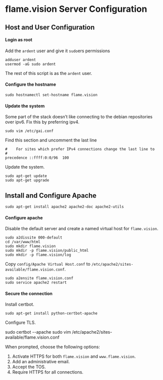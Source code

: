 # flame.vision Server Configuration

## Host and User Configuration
 
#### Login as root

Add the `ardent` user and give it `sudo`ers permissions

	adduser ardent
	usermod -aG sudo ardent
 
The rest of this script is as the `ardent` user.

#### Configure the hostname

	sudo hostnamectl set-hostname flame.vision

#### Update the system

Some part of the stack doesn’t like connecting to the debian repositories over ipv6. Fix this by preferring ipv4.

	sudo vim /etc/gai.conf
	
Find this section and uncomment the last line
	
	#    For sites which prefer IPv4 connections change the last line to
	#
	precedence ::ffff:0:0/96  100
	
Update the system.

	sudo apt-get update
	sudo apt-get upgrade
	
## Install and Configure Apache

	sudo apt-get install apache2 apache2-doc apache2-utils
 
#### Configure apache

Disable the default server and create a named virtual host for `flame.vision`.

	sudo a2dissite 000-default
	cd /var/www/html
	sudo mkdir flame.vision
	sudo mkdir -p flame.vision/public_html
	sudo mkdir -p flame.vision/log
	
Copy `config/Apache Virtual Host.conf` to `/etc/apache2/sites-available/flame.vision.conf`.

	sudo a2ensite flame.vision.conf
	sudo service apache2 restart
 
#### Secure the connection

Install certbot.

	sudo apt-get install python-certbot-apache
	
Configure TLS.

   sudo certbot --apache
   sudo vim /etc/apache2/sites-available/flame.vision.conf
   
When prompted, choose the following options:

1. Activate HTTPS for both `flame.vision` and `www.flame.vision`.
2. Add an administrative email.
3. Accept the TOS.
4. Require HTTPS for all connections.

